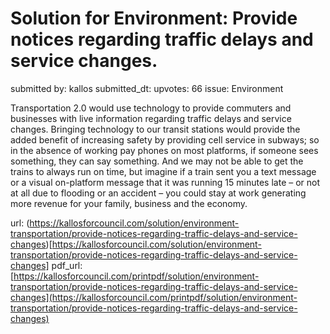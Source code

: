 # Solution for Environment: Provide notices regarding traffic delays and service changes. #

submitted by: kallos
submitted_dt: 
upvotes: 66
issue: Environment

Transportation 2.0 would use technology to provide commuters and businesses with live information regarding traffic delays and service changes. Bringing technology to our transit stations would provide the added benefit of increasing safety by providing cell service in subways; so in the absence of working pay phones on most platforms, if someone sees something, they can say something. And we may not be able to get the trains to always run on time, but imagine if a train sent you a text message or a visual on-platform message that it was running 15 minutes late – or not at all due to flooding or an accident – you could stay at work generating more revenue for your family, business and the economy.

url: (https://kallosforcouncil.com/solution/environment-transportation/provide-notices-regarding-traffic-delays-and-service-changes)[https://kallosforcouncil.com/solution/environment-transportation/provide-notices-regarding-traffic-delays-and-service-changes]
pdf_url: [https://kallosforcouncil.com/printpdf/solution/environment-transportation/provide-notices-regarding-traffic-delays-and-service-changes](https://kallosforcouncil.com/printpdf/solution/environment-transportation/provide-notices-regarding-traffic-delays-and-service-changes)